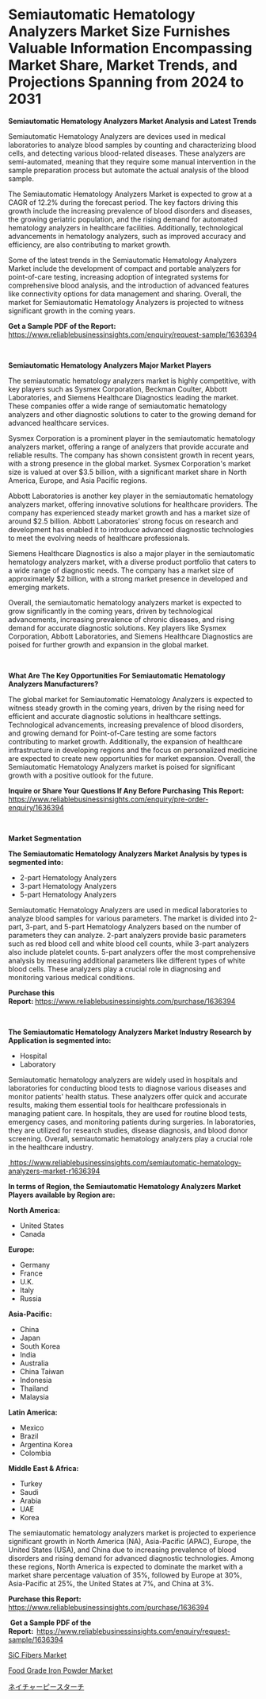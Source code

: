<p><h1>Semiautomatic Hematology Analyzers Market Size Furnishes Valuable Information Encompassing Market Share, Market Trends, and Projections Spanning from 2024 to 2031</h1></p><p><strong>Semiautomatic Hematology Analyzers Market Analysis and Latest Trends</strong></p>
<p><p>Semiautomatic Hematology Analyzers are devices used in medical laboratories to analyze blood samples by counting and characterizing blood cells, and detecting various blood-related diseases. These analyzers are semi-automated, meaning that they require some manual intervention in the sample preparation process but automate the actual analysis of the blood sample.</p><p>The Semiautomatic Hematology Analyzers Market is expected to grow at a CAGR of 12.2% during the forecast period. The key factors driving this growth include the increasing prevalence of blood disorders and diseases, the growing geriatric population, and the rising demand for automated hematology analyzers in healthcare facilities. Additionally, technological advancements in hematology analyzers, such as improved accuracy and efficiency, are also contributing to market growth.</p><p>Some of the latest trends in the Semiautomatic Hematology Analyzers Market include the development of compact and portable analyzers for point-of-care testing, increasing adoption of integrated systems for comprehensive blood analysis, and the introduction of advanced features like connectivity options for data management and sharing. Overall, the market for Semiautomatic Hematology Analyzers is projected to witness significant growth in the coming years.</p></p>
<p><strong>Get a Sample PDF of the Report:&nbsp;</strong> <a href="https://www.reliablebusinessinsights.com/enquiry/request-sample/1636394">https://www.reliablebusinessinsights.com/enquiry/request-sample/1636394</a></p>
<p>&nbsp;</p>
<p><strong>Semiautomatic Hematology Analyzers Major Market Players</strong></p>
<p><p>The semiautomatic hematology analyzers market is highly competitive, with key players such as Sysmex Corporation, Beckman Coulter, Abbott Laboratories, and Siemens Healthcare Diagnostics leading the market. These companies offer a wide range of semiautomatic hematology analyzers and other diagnostic solutions to cater to the growing demand for advanced healthcare services.</p><p>Sysmex Corporation is a prominent player in the semiautomatic hematology analyzers market, offering a range of analyzers that provide accurate and reliable results. The company has shown consistent growth in recent years, with a strong presence in the global market. Sysmex Corporation's market size is valued at over $3.5 billion, with a significant market share in North America, Europe, and Asia Pacific regions.</p><p>Abbott Laboratories is another key player in the semiautomatic hematology analyzers market, offering innovative solutions for healthcare providers. The company has experienced steady market growth and has a market size of around $2.5 billion. Abbott Laboratories' strong focus on research and development has enabled it to introduce advanced diagnostic technologies to meet the evolving needs of healthcare professionals.</p><p>Siemens Healthcare Diagnostics is also a major player in the semiautomatic hematology analyzers market, with a diverse product portfolio that caters to a wide range of diagnostic needs. The company has a market size of approximately $2 billion, with a strong market presence in developed and emerging markets.</p><p>Overall, the semiautomatic hematology analyzers market is expected to grow significantly in the coming years, driven by technological advancements, increasing prevalence of chronic diseases, and rising demand for accurate diagnostic solutions. Key players like Sysmex Corporation, Abbott Laboratories, and Siemens Healthcare Diagnostics are poised for further growth and expansion in the global market.</p></p>
<p>&nbsp;</p>
<p><strong>What Are The Key Opportunities For Semiautomatic Hematology Analyzers Manufacturers?</strong></p>
<p><p>The global market for Semiautomatic Hematology Analyzers is expected to witness steady growth in the coming years, driven by the rising need for efficient and accurate diagnostic solutions in healthcare settings. Technological advancements, increasing prevalence of blood disorders, and growing demand for Point-of-Care testing are some factors contributing to market growth. Additionally, the expansion of healthcare infrastructure in developing regions and the focus on personalized medicine are expected to create new opportunities for market expansion. Overall, the Semiautomatic Hematology Analyzers market is poised for significant growth with a positive outlook for the future.</p></p>
<p><strong>Inquire or Share Your Questions If Any Before Purchasing This Report:</strong> <a href="https://www.reliablebusinessinsights.com/enquiry/pre-order-enquiry/1636394">https://www.reliablebusinessinsights.com/enquiry/pre-order-enquiry/1636394</a></p>
<p>&nbsp;</p>
<p><strong>Market Segmentation</strong></p>
<p><strong>The Semiautomatic Hematology Analyzers Market Analysis by types is segmented into:</strong></p>
<p><ul><li>2-part Hematology Analyzers</li><li>3-part Hematology Analyzers</li><li>5-part Hematology Analyzers</li></ul></p>
<p><p>Semiautomatic Hematology Analyzers are used in medical laboratories to analyze blood samples for various parameters. The market is divided into 2-part, 3-part, and 5-part Hematology Analyzers based on the number of parameters they can analyze. 2-part analyzers provide basic parameters such as red blood cell and white blood cell counts, while 3-part analyzers also include platelet counts. 5-part analyzers offer the most comprehensive analysis by measuring additional parameters like different types of white blood cells. These analyzers play a crucial role in diagnosing and monitoring various medical conditions.</p></p>
<p><strong>Purchase this Report:&nbsp;</strong><a href="https://www.reliablebusinessinsights.com/purchase/1636394">https://www.reliablebusinessinsights.com/purchase/1636394</a></p>
<p>&nbsp;</p>
<p><strong>The Semiautomatic Hematology Analyzers Market Industry Research by Application is segmented into:</strong></p>
<p><ul><li>Hospital</li><li>Laboratory</li></ul></p>
<p><p>Semiautomatic hematology analyzers are widely used in hospitals and laboratories for conducting blood tests to diagnose various diseases and monitor patients' health status. These analyzers offer quick and accurate results, making them essential tools for healthcare professionals in managing patient care. In hospitals, they are used for routine blood tests, emergency cases, and monitoring patients during surgeries. In laboratories, they are utilized for research studies, disease diagnosis, and blood donor screening. Overall, semiautomatic hematology analyzers play a crucial role in the healthcare industry.</p></p>
<p><a href="https://www.reliablebusinessinsights.com/semiautomatic-hematology-analyzers-market-r1636394">&nbsp;https://www.reliablebusinessinsights.com/semiautomatic-hematology-analyzers-market-r1636394</a></p>
<p><strong>In terms of Region, the Semiautomatic Hematology Analyzers Market Players available by Region are:</strong></p>
<p>
    <p> <strong> North America: </strong>
        <ul>
            <li>United States</li>
            <li>Canada</li>
        </ul>
        </p> 
    <p> <strong> Europe: </strong>
        <ul>
            <li>Germany</li>
            <li>France</li>
            <li>U.K.</li>
            <li>Italy</li>
            <li>Russia</li>
        </ul>
        </p> 
    <p> <strong> Asia-Pacific: </strong>
        <ul>
            <li>China</li>
            <li>Japan</li>
            <li>South Korea</li>
            <li>India</li>
            <li>Australia</li>
            <li>China Taiwan</li>
            <li>Indonesia</li>
            <li>Thailand</li>
            <li>Malaysia</li>
        </ul>
        </p> 
    <p> <strong> Latin America: </strong>
        <ul>
            <li>Mexico</li>
            <li>Brazil</li>
            <li>Argentina Korea</li>
            <li>Colombia</li>
        </ul>
        </p> 
    <p> <strong> Middle East & Africa: </strong>
        <ul>
            <li>Turkey</li>
            <li>Saudi</li>
            <li>Arabia</li>
            <li>UAE</li>
            <li>Korea</li>
        </ul>
    </p>
    </p>
<p><p>The semiautomatic hematology analyzers market is projected to experience significant growth in North America (NA), Asia-Pacific (APAC), Europe, the United States (USA), and China due to increasing prevalence of blood disorders and rising demand for advanced diagnostic technologies. Among these regions, North America is expected to dominate the market with a market share percentage valuation of 35%, followed by Europe at 30%, Asia-Pacific at 25%, the United States at 7%, and China at 3%.</p></p>
<p><strong>Purchase this Report: </strong><a href="https://www.reliablebusinessinsights.com/purchase/1636394">https://www.reliablebusinessinsights.com/purchase/1636394</a></p>
<p>&nbsp;<strong>Get a Sample PDF of the Report:&nbsp;&nbsp;</strong><a href="https://www.reliablebusinessinsights.com/enquiry/request-sample/1636394">https://www.reliablebusinessinsights.com/enquiry/request-sample/1636394</a></p>
<p><strong></strong></p>
<p><p><a href="https://github.com/WillieWoodard/Market-Research-Report-List-5/blob/main/sic-fibers-market.md">SiC Fibers Market</a></p><p><a href="https://github.com/topanyudistiraadinugraha/Market-Research-Report-List-1/blob/main/food-grade-iron-powder-market.md">Food Grade Iron Powder Market</a></p><p><a href="https://github.com/sghwr779811674/Market-Research-Report-List-3/blob/main/1654744124973.md">ネイチャーピースターチ</a></p></p>